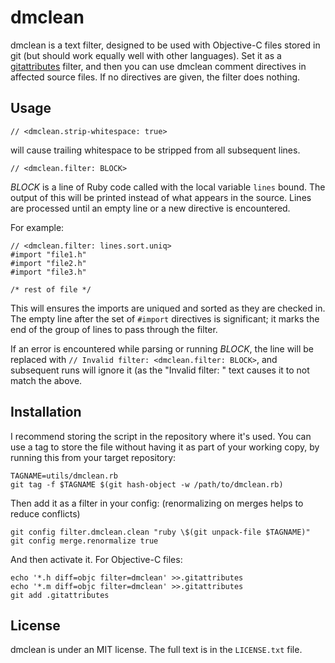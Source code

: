 # dmclean

dmclean is a text filter, designed to be used with Objective-C files stored in git (but should work equally well with other languages). Set it as a [gitattributes] filter, and then you can use dmclean comment directives in affected source files. If no directives are given, the filter does nothing.

[gitattributes]: http://www.kernel.org/pub/software/scm/git/docs/gitattributes.html


## Usage

    // <dmclean.strip-whitespace: true>
will cause trailing whitespace to be stripped from all subsequent lines.

    // <dmclean.filter: BLOCK>
*BLOCK* is a line of Ruby code called with the local variable `lines` bound. The output of this will be printed instead of what appears in the source. Lines are processed until an empty line or a new directive is encountered.

For example:

    // <dmclean.filter: lines.sort.uniq>
    #import "file1.h"
    #import "file2.h"
    #import "file3.h"
    
    /* rest of file */

This will ensures the imports are uniqued and sorted as they are checked in. The empty line after the set of `#import` directives is significant; it marks the end of the group of lines to pass through the filter.

If an error is encountered while parsing or running *BLOCK*, the line will be replaced with `// Invalid filter: <dmclean.filter: BLOCK>`, and subsequent runs will ignore it (as the "Invalid filter: " text causes it to not match the above.


## Installation

I recommend storing the script in the repository where it's used. You can use a tag to store the file without having it as part of your working copy, by running this from your target repository:

    TAGNAME=utils/dmclean.rb
    git tag -f $TAGNAME $(git hash-object -w /path/to/dmclean.rb)

Then add it as a filter in your config: (renormalizing on merges helps to reduce conflicts)

    git config filter.dmclean.clean "ruby \$(git unpack-file $TAGNAME)"
    git config merge.renormalize true

And then activate it. For Objective-C files:

    echo '*.h diff=objc filter=dmclean' >>.gitattributes
    echo '*.m diff=objc filter=dmclean' >>.gitattributes
    git add .gitattributes


## License

dmclean is under an MIT license. The full text is in the `LICENSE.txt` file.
